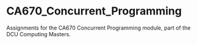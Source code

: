 # CA670_Concurrent_Programming
Assignments for the CA670 Concurrent Programming module, part of the DCU Computing Masters.
